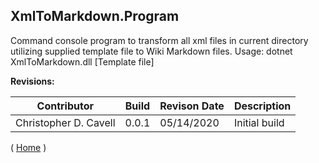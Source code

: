 ﻿
<a name='XmlToMarkdown.Program'></a>

## XmlToMarkdown.Program
Command console program to transform all xml files in current directory utilizing supplied template file to Wiki Markdown files. Usage: dotnet XmlToMarkdown.dll [Template file]

__Revisions:__

| Contributor | Build | Revison Date | Description |
|-------------|-------|--------------|-------------|
| Christopher D. Cavell | 0.0.1 | 05/14/2020 | Initial build |



( [Home](Home) )

